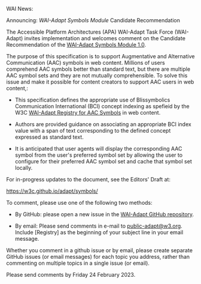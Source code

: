 WAI News:

Announcing: *WAI-Adapt Symbols Module* Candidate Recommendation

The Accessible Platform Architectures (APA) WAI-Adapt Task Force (WAI-Adapt) invites implementation and welcomes comment on the Candidate Recommendation of the [WAI-Adapt Symbols Module 1.0](https://www.w3.org/TR/adapt/symbols/).

The purpose of this specification is to support Augmentative and Alternative Communication (AAC) symbols in web content. Millions of users comprehend AAC symbols better than standard text, but there are multiple AAC symbol sets and they are not mutually comprehensible. To solve this issue and make it possible for content creators to support AAC users in web content,:


- This specification defines the appropriate use of Blissymbolics Communication International (BCI) concept indexing as spefieid by the W3C [WAI-Adapt Registry for AAC Symbols](https://www.w3.org/TR/aac-registry/) in web content.

- Authors are provided guidance on  associating an appropriate BCI index value with a span of text corresponding to the defined concept expressed as standard text.

- It is anticipated that user agents will display the corresponding AAC symbol from the user's preferred symbol set by allowing the user to configure for their preferred AAC symbol set and cache that symbol set locally.

For in-progress updates to the document, see the Editors' Draft at:

https://w3c.github.io/adapt/symbols/
 

To comment, please use one of the following two methods:

* By GitHub:
please open a new issue in the [WAI-Adapt GitHub repository](https://github.com/w3c/adapt/issues/new).

* By email:
Please send comments in e-mail to <public-adapt@w3.org>. Include \[Registry\] as the beginning of your subject line in your email message.

Whether you comment in a github issue or by email, please create separate GitHub issues (or email messages) for each topic you address, rather than commenting on multiple topics in a single issue (or email).

Please send comments by Friday 24 February 2023.
 
